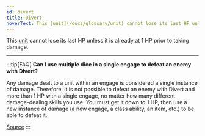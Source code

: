 ```yaml
---
id: divert
title: Divert
hoverText: This [unit](/docs/glossary/unit) cannot lose its last HP unless it is already at 1 HP prior to taking damage.
---
```


This [unit](/docs/glossary/unit) cannot lose its last HP unless it is already at 1 HP prior to taking damage.

---

:::tip[FAQ]
**Can I use multiple dice in a single engage to defeat an enemy with Divert?**

Any damage dealt to a unit within an engage is considered a single instance of damage. Therefore, it is not possible to defeat an enemy with Divert and more than 1 HP with a single engage, no matter how many different damage-dealing skills you use. You must get it down to 1 HP, then use a new instance of damage (a new engage, a class ability, an item, etc.) to be able to defeat it.

<a href="https://support.chiptheorygames.com/support/solutions/articles/33000293228" target="_blank">Source</a>
:::
